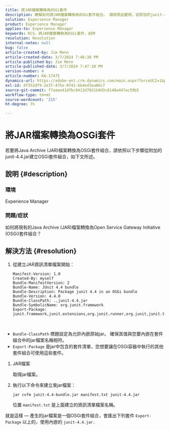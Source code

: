 ```yaml
---
title: 將JAR檔案轉換為OSGi套件
description: 瞭解如何將JAR檔案轉換為OSGi套件組合。 請依照此範例，從附加的junit-4.4.jar建立OSGi套件組合。
solution: Experience Manager
product: Experience Manager
applies-to: Experience Manager
keywords: KCS，將JAR檔案轉換為OSGi套件，AEM
resolution: Resolution
internal-notes: null
bug: false
article-created-by: Jim Menn
article-created-date: 3/7/2024 7:46:38 PM
article-published-by: Jim Menn
article-published-date: 3/7/2024 7:47:10 PM
version-number: 4
article-number: KA-17475
dynamics-url: https://adobe-ent.crm.dynamics.com/main.aspx?forceUCI=1&pagetype=entityrecord&etn=knowledgearticle&id=93faf665-bbdc-ee11-904d-6045bd006268
exl-id: df352df9-2e3f-475e-9741-bb4ed3ea86c7
source-git-commit: f7aaee41dfbc9413d7031b8d3c8148a447ac59b5
workflow-type: tm+mt
source-wordcount: '215'
ht-degree: 3%

---
```


# 將JAR檔案轉換為OSGi套件


若要將Java Archive (JAR)檔案轉換為OSGi套件組合，請依照以下步驟從附加的junit-4.4.jar建立OSGi套件組合，如下文所述。

## 說明 {#description}


### <b>環境</b>

Experience Manager

### <b>問題/症狀</b>

如何將現有的Java Archive (JAR)檔案轉換為Open Service Gateway Initiative (OSGi)套件組合？


## 解決方法 {#resolution}


1. 從建立JAR資訊清單檔案開始：


   ```
   Manifest-Version: 1.0
   Created-By: myself
   Bundle-ManifestVersion: 2
   Bundle-Name: JUnit 4.4 bundle
   Bundle-Description: Package junit 4.4 in an OSGi bundle
   Bundle-Version: 4.4.0
   Bundle-ClassPath: .,junit-4.4.jar
   Bundle-SymbolicName: org.junit.framework
   Export-Package: junit.framework,junit.extensions,org.junit.runner,org.junit,junit.textui
   ```


 
- `Bundle-ClassPath` 標題設定為允許內嵌原始jar。 確保其值與您要內嵌在套件組合中的jar檔案名稱相符。
- `Export-Package` 是jar中包含的套件清單，您想要讓在OSGi容器中執行的其他套件組合可使用這些套件。

1. JAR檔案

   取得jar檔案。

1. 執行以下命令來建立束jar檔案：


   ```
   jar cvfm junit-4.4-bundle.jar manifest.txt junit-4.4.jar
   ```

   位置 `manifest.txt` 是上面建立的資訊清單檔案名稱。


就是這樣 — 產生的jar檔案是一個OSGi套件組合，會匯出下列套件 `Export-Package` 以上的，使用內嵌的 `junit-4.4.jar.`

